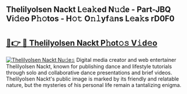## Thelilyolsen Nackt L𝚎a𝚔ed N𝚞𝚍e - Part-JBQ Vi𝚍𝚎o P𝚑𝚘tos - H𝚘𝚝 O𝚗𝚕yf𝚊ns L𝚎a𝚔s rD0F0

# <h2><a href="http://kfan7c.oniu.top/?m=Thelilyolsen+Nackt">🔗👉 🔴 Thelilyolsen Nackt P𝚑ot𝚘𝚜 V𝚒d𝚎o</a></h2>

[![Thelilyolsen Nackt Nu𝚍e𝚜](https://i.imgur.com/0qMVB7G.gif)](http://kfan7c.oniu.top/?m=Thelilyolsen+Nackt)
Digital media creator and web entertainer Thelilyolsen Nackt, known for publishing dance and lifestyle tutorials through solo and collaborative dance presentations and brief videos. Thelilyolsen Nackt's public image is marked by its friendly and relatable nature, but the mysteries of his personal life remain a tantalizing enigma.  

